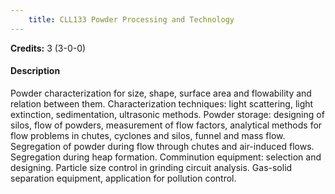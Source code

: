 ```yaml
---
    title: CLL133 Powder Processing and Technology
---
```

**Credits:** 3 (3-0-0)



#### Description 
Powder characterization for size, shape, surface area and flowability and relation between them. Characterization techniques: light scattering, light extinction, sedimentation, ultrasonic methods. Powder storage: designing of silos, flow of powders, measurement of flow factors, analytical methods for flow problems in chutes, cyclones and silos, funnel and mass flow. Segregation of powder during flow through chutes and air-induced flows. Segregation during heap formation. Comminution equipment: selection and designing. Particle size control in grinding circuit analysis. Gas-solid separation equipment, application for pollution control.